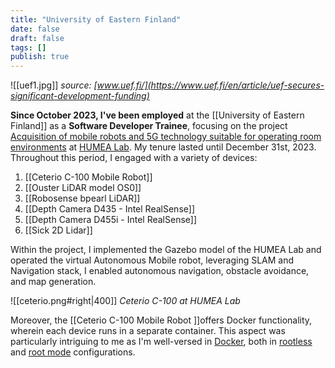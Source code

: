 ```yaml
---
title: "University of Eastern Finland"
date: false
draft: false
tags: []
publish: true
---
```


![[uef1.jpg]]
                            *source:  [www.uef.fi/](https://www.uef.fi/en/article/uef-secures-significant-development-funding)*



**Since October 2023, I've been employed** at the [[University of Eastern Finland]] as a **Software Developer Trainee**, focusing on the project [Acquisition of mobile robots and 5G technology suitable for operating room environments](https://uefconnect.uef.fi/tutkimusryhma/leikkaussaliymparistoon-soveltuvien-mobiilirobottien-ja-5g-teknologian-hankinta/) at [HUMEA Lab](https://sites.uef.fi/humea/humea-laboratory/). My tenure lasted until December 31st, 2023. Throughout this period, I engaged with a variety of devices:

1. [[Ceterio C-100 Mobile Robot]]
2. [[Ouster LiDAR model OS0]]
3. [[Robosense bpearl LiDAR]]
4. [[Depth Camera D435 - Intel RealSense]]
5. [[Depth Camera D455i - Intel RealSense]]
6. [[Sick 2D Lidar]]

Within the project, I implemented the Gazebo model of the HUMEA Lab and operated the virtual Autonomous Mobile robot, leveraging SLAM and Navigation stack, I enabled autonomous navigation, obstacle avoidance, and map generation.

![[ceterio.png#right|400]]
*Ceterio C-100 at HUMEA Lab*

Moreover, the [[Ceterio C-100 Mobile Robot ]]offers Docker functionality, wherein each device runs in a separate container. This aspect was particularly intriguing to me as I'm well-versed in [Docker](https://www.docker.com/), both in [rootless](https://docs.docker.com/engine/security/rootless/) and [root mode](https://docs.docker.com/engine/install/) configurations.